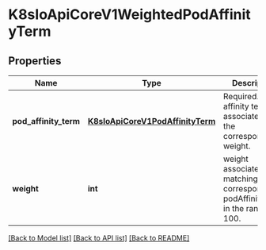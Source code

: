 # K8sIoApiCoreV1WeightedPodAffinityTerm

## Properties
Name | Type | Description | Notes
------------ | ------------- | ------------- | -------------
**pod_affinity_term** | [**K8sIoApiCoreV1PodAffinityTerm**](K8sIoApiCoreV1PodAffinityTerm.md) | Required. A pod affinity term, associated with the corresponding weight. | 
**weight** | **int** | weight associated with matching the corresponding podAffinityTerm, in the range 1-100. | [default to 0]

[[Back to Model list]](../README.md#documentation-for-models) [[Back to API list]](../README.md#documentation-for-api-endpoints) [[Back to README]](../README.md)


